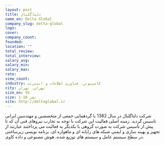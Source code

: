 ```yaml
---
layout: post
title: دلتاگلبال
name_en: Delta Global
company_slug: delta-global
logo: 
cover: 
company_count:
founded:
location: ""
total_review: 
total_interview: 
salary_avg: 
salary_min: 
salary_max: 
rate: 
view_count: 
industry: کامپیوتر، فناوری اطلاعات و اینترنت
city: تهران, تهران
size_en: VS
size: 1-10 نفر
site: http://deltaglobal.ir
---
```


شرکت دلتاگلبال در سال 1382 با گردهمایی جمعی از متخصصین و مهندسین ایرانی تاسیس گردید. زمینه اصلی فعالیت این شرکت با توجه به تجارب نیروهای فنی آن که تا پیش از تاسیس شرکت به صورت گروهی با یکدیگر به فعالیت می پرداختند عبارتند از تجهیز و بهینه سازی و ایمنی شبکه های رایانه ای و ماهواره ای، برنامه نویسی زیرساختی در سطح سیستم عامل و سیستم های توزیع شده، هوش مصنوعی و داده کاوی.
